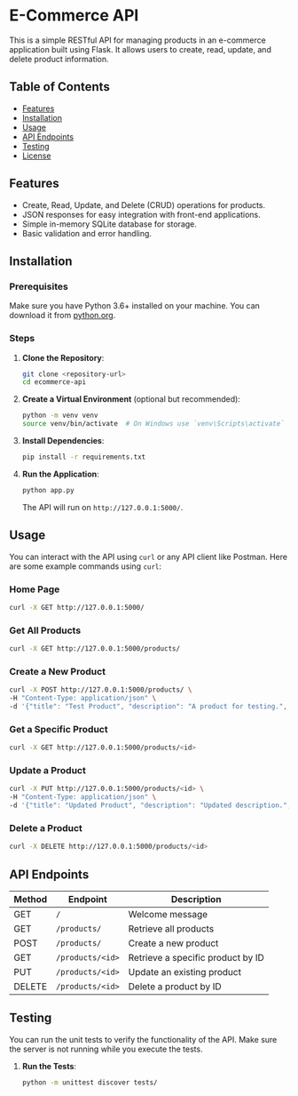 # E-Commerce API

This is a simple RESTful API for managing products in an e-commerce application built using Flask. It allows users to create, read, update, and delete product information.

## Table of Contents

- [Features](#features)
- [Installation](#installation)
- [Usage](#usage)
- [API Endpoints](#api-endpoints)
- [Testing](#testing)
- [License](#license)

## Features

- Create, Read, Update, and Delete (CRUD) operations for products.
- JSON responses for easy integration with front-end applications.
- Simple in-memory SQLite database for storage.
- Basic validation and error handling.

## Installation

### Prerequisites

Make sure you have Python 3.6+ installed on your machine. You can download it from [python.org](https://www.python.org/downloads/).

### Steps

1. **Clone the Repository**:
   ```bash
   git clone <repository-url>
   cd ecommerce-api
   ```

2. **Create a Virtual Environment** (optional but recommended):
   ```bash
   python -m venv venv
   source venv/bin/activate  # On Windows use `venv\Scripts\activate`
   ```

3. **Install Dependencies**:
   ```bash
   pip install -r requirements.txt
   ```

4. **Run the Application**:
   ```bash
   python app.py
   ```
   The API will run on `http://127.0.0.1:5000/`.

## Usage

You can interact with the API using `curl` or any API client like Postman. Here are some example commands using `curl`:

### Home Page
```bash
curl -X GET http://127.0.0.1:5000/
```

### Get All Products
```bash
curl -X GET http://127.0.0.1:5000/products/
```

### Create a New Product
```bash
curl -X POST http://127.0.0.1:5000/products/ \
-H "Content-Type: application/json" \
-d '{"title": "Test Product", "description": "A product for testing.", "price": 19.99}'
```

### Get a Specific Product
```bash
curl -X GET http://127.0.0.1:5000/products/<id>
```

### Update a Product
```bash
curl -X PUT http://127.0.0.1:5000/products/<id> \
-H "Content-Type: application/json" \
-d '{"title": "Updated Product", "description": "Updated description.", "price": 39.99}'
```

### Delete a Product
```bash
curl -X DELETE http://127.0.0.1:5000/products/<id>
```

## API Endpoints

| Method | Endpoint           | Description                         |
|--------|--------------------|-------------------------------------|
| GET    | `/`                | Welcome message                     |
| GET    | `/products/`       | Retrieve all products               |
| POST   | `/products/`       | Create a new product                |
| GET    | `/products/<id>`   | Retrieve a specific product by ID   |
| PUT    | `/products/<id>`   | Update an existing product          |
| DELETE | `/products/<id>`   | Delete a product by ID              |

## Testing

You can run the unit tests to verify the functionality of the API. Make sure the server is not running while you execute the tests.

1. **Run the Tests**:
   ```bash
   python -m unittest discover tests/
   ```